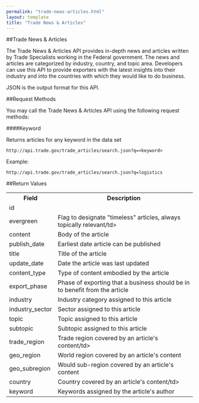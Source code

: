 ```yaml
---
permalink: "trade-news-articles.html"
layout: template
title: "Trade News & Articles"
---
```


##Trade News & Articles

The Trade News & Articles API provides in-depth news and articles written by Trade Specialists working in the Federal government.  The news and articles are categorized by industry, country, and topic area.  Developers can use this API to provide exporters with the latest insights into their industry and into the countries with which they would like to do business.

JSON is the output format for this API.

##Request Methods

You may call the Trade News & Articles API using the following request methods:

####Keyword

Returns articles for any keyword in the data set

    http://api.trade.gov/trade_articles/search.json?q=<keyword>

Example:

    http://api.trade.gov/trade_articles/search.json?q=logistics

    
##Return Values
<table border="0">
<tr>
<th>Field</th>
<th>Description</th>
</tr>

<tr>
<td>id</td>
<tdUunique record id</td>
</tr>

<tr>
<td>evergreen</td>
<td>Flag to designate "timeless" articles, always topically relevant/td>
</tr>

<tr>
<td>content	</td>
<td>Body of the article</td>
</tr>

<tr>
<td>publish_date</td>
<td>Earliest date article can be published</td>
</tr>

<tr>
<td>title</td>
<td>Title of the article</td>
</tr>

<tr>
<td>update_date</td>
<td>Date the article was last updated</td>
</tr>

<tr>
<td>content_type</td>
<td>Type of content embodied by the article</td>
</tr>

<tr>
<td>export_phase</td>
<td>Phase of exporting that a business should be in to benefit from the article</td>
</tr>

<tr>
<td>industry</td>
<td>Industry category assigned to this article</td>
</tr>

<tr>
<td>industry_sector</td>
<td>Sector assigned to this article</td>
</tr>

<tr>
<td>topic</td>
<td>Topic assigned to this article</td>
</tr>

<tr>
<td>subtopic</td>
<td>Subtopic assigned to this article</td>
</tr>

<tr>
<td>trade_region</td>
<td>Trade region covered by an article's content/td>
</tr>

<tr>
<td>geo_region</td>
<td>World region covered by an article's content</td>
</tr>

<tr>
<td>geo_subregion</td>
<td>Would sub-region covered by an article's content</td>
</tr>

<tr>
<td>country</td>
<td>Country covered by an article's content/td>
</tr>

<tr>
<td>keyword</td>
<td>Keywords assigned by the article's author</td>
</tr>

</table>
